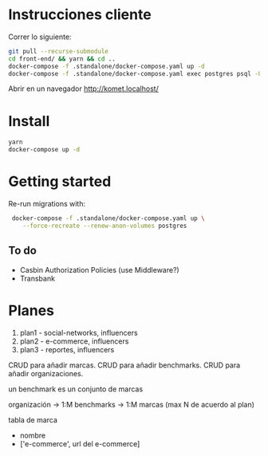 # Instrucciones cliente

Correr lo siguiente:

```bash
git pull --recurse-submodule
cd front-end/ && yarn && cd ..
docker-compose -f .standalone/docker-compose.yaml up -d
docker-compose -f .standalone/docker-compose.yaml exec postgres psql -U postgres --db komet
```

Abrir en un navegador http://komet.localhost/

# Install

```bash
yarn
docker-compose up -d
```

# Getting started

Re-run migrations with:

```bash
 docker-compose -f .standalone/docker-compose.yaml up \
    --force-recreate --renew-anon-volumes postgres
 ```

## To do

* Casbin Authorization Policies (use Middleware?)
* Transbank

# Planes

1. plan1 - social-networks, influencers
2. plan2 - e-commerce, influencers
3. plan3 - reportes, influencers

CRUD para añadir marcas.
CRUD para añadir benchmarks.
CRUD para añadir organizaciones.

un benchmark es un conjunto de marcas

organización -> 1:M benchmarks -> 1:M marcas (max N de acuerdo al plan)

tabla de marca
- nombre
- ['e-commerce', url del e-commerce]
